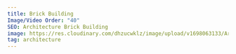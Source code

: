 ```yaml
---
title: Brick Building
Image/Video Order: "40"
SEO: Architecture Brick Building
image: https://res.cloudinary.com/dhzucwklz/image/upload/v1698063133/Architecture/DA_08_zwiven.jpg
tag: architecture
---
```

